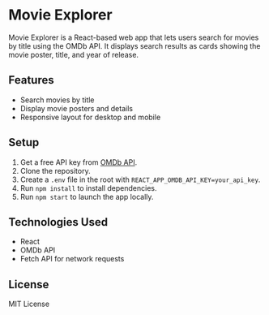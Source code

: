 # Movie Explorer

Movie Explorer is a React-based web app that lets users search for movies by title using the OMDb API. It displays search results as cards showing the movie poster, title, and year of release.

## Features

- Search movies by title
- Display movie posters and details
- Responsive layout for desktop and mobile

## Setup

1. Get a free API key from [OMDb API](http://www.omdbapi.com/apikey.aspx).
2. Clone the repository.
3. Create a `.env` file in the root with `REACT_APP_OMDB_API_KEY=your_api_key`.
4. Run `npm install` to install dependencies.
5. Run `npm start` to launch the app locally.

## Technologies Used

- React
- OMDb API
- Fetch API for network requests

## License

MIT License

